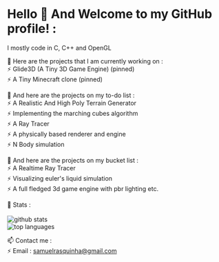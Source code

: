 # Hello 👋 And Welcome to my GitHub profile! : 

<!--
**swr06/swr06** is a ✨ _special_ ✨ repository because its `README.md` (this file) appears on your GitHub profile.

Here are some ideas to get you started:

- 🔭 I’m currently working on ...
- 🌱 I’m currently learning ...
- 👯 I’m looking to collaborate on ...
- 🤔 I’m looking for help with ...
- 💬 Ask me about ...
- 📫 How to reach me: ...
- 😄 Pronouns: ...
- ⚡ Fun fact: ...
-->

I mostly code in C, C++ and OpenGL <br /> 

🔭 Here are the projects that I am currently working on : <br /> 
  ⚡ Glide3D (A Tiny 3D Game Engine) (pinned) <br />
  ⚡ A Tiny Minecraft clone (pinned) <br />

🔭 And here are the projects on my to-do list : <br />
  ⚡ A Realistic And High Poly Terrain Generator <br />
  ⚡ Implementing the marching cubes algorithm <br />
  ⚡ A Ray Tracer <br />
  ⚡ A physically based renderer and engine <br />
  ⚡ N Body simulation <br />
  
  🔭 And here are the projects on my bucket list : <br />
  ⚡ A Realtime Ray Tracer <br />
  ⚡ Visualizing euler's liquid simulation <br />
  ⚡ A full fledged 3d game engine with pbr lighting etc. <br />
  
  🔭 Stats : <br /> <br />
  ![github stats](https://github-readme-stats.vercel.app/api?username=swr06&theme=gruvbox&show_icons=true&include_all_commits=true) <br />
  ![top languages](https://github-readme-stats.vercel.app/api/top-langs/?username=swr06&theme=gruvbox&layout=compact) <br /> 
  
  📫 Contact me : <br /> 
  ⚡ Email : samuelrasquinha@gmail.com <br /> 

